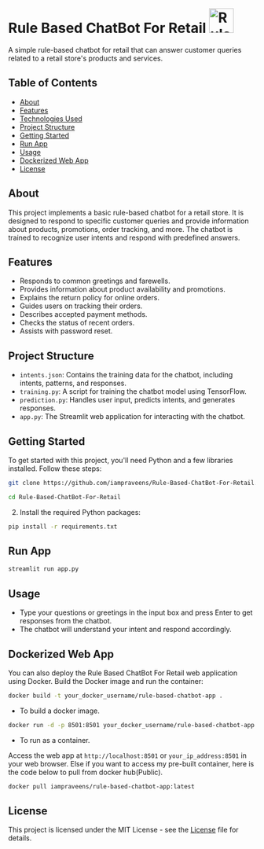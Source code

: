 # Rule Based ChatBot For Retail <img src="https://cdn-icons-png.flaticon.com/512/6231/6231457.png" alt="Rule Based ChatBot For Retail" width="50" height="50">

A simple rule-based chatbot for retail that can answer customer queries related to a retail store's products and services.

## Table of Contents
- [About](#about)
- [Features](#features)
- [Technologies Used](#technologies-used)
- [Project Structure](#project-structure)
- [Getting Started](#getting-started)
- [Run App](#run-ai)
- [Usage](#usage)
- [Dockerized Web App](#dockerized-web-app)
- [License](#license)

## About

This project implements a basic rule-based chatbot for a retail store. It is designed to respond to specific customer queries and provide information about products, promotions, order tracking, and more. The chatbot is trained to recognize user intents and respond with predefined answers.

## Features

- Responds to common greetings and farewells.
- Provides information about product availability and promotions.
- Explains the return policy for online orders.
- Guides users on tracking their orders.
- Describes accepted payment methods.
- Checks the status of recent orders.
- Assists with password reset.

## Project Structure

- `intents.json`: Contains the training data for the chatbot, including intents, patterns, and responses.
- `training.py`: A script for training the chatbot model using TensorFlow.
- `prediction.py`: Handles user input, predicts intents, and generates responses.
- `app.py`: The Streamlit web application for interacting with the chatbot.

## Getting Started

To get started with this project, you'll need Python and a few libraries installed. Follow these steps:

```bash
git clone https://github.com/iampraveens/Rule-Based-ChatBot-For-Retail.git
```

```bash
cd Rule-Based-ChatBot-For-Retail
```
2. Install the required Python packages:

```bash
pip install -r requirements.txt
```
## Run App

```bash
streamlit run app.py
```
## Usage

- Type your questions or greetings in the input box and press Enter to get responses from the chatbot.
- The chatbot will understand your intent and respond accordingly.

## Dockerized Web App
You can also deploy the Rule Based ChatBot For Retail web application using Docker. Build the Docker image and run the container:
```bash
docker build -t your_docker_username/rule-based-chatbot-app .
```
- To build a docker image.

```bash
docker run -d -p 8501:8501 your_docker_username/rule-based-chatbot-app
```
- To run as a container.

Access the web app at `http://localhost:8501` or `your_ip_address:8501` in your web browser.
Else if you want to access my pre-built container, here is the code below to pull from docker hub(Public).
```bash
docker pull iampraveens/rule-based-chatbot-app:latest
```

## License 
This project is licensed under the MIT License - see the [License](https://github.com/git/git-scm.com/blob/main/MIT-LICENSE.txt) file for details.
